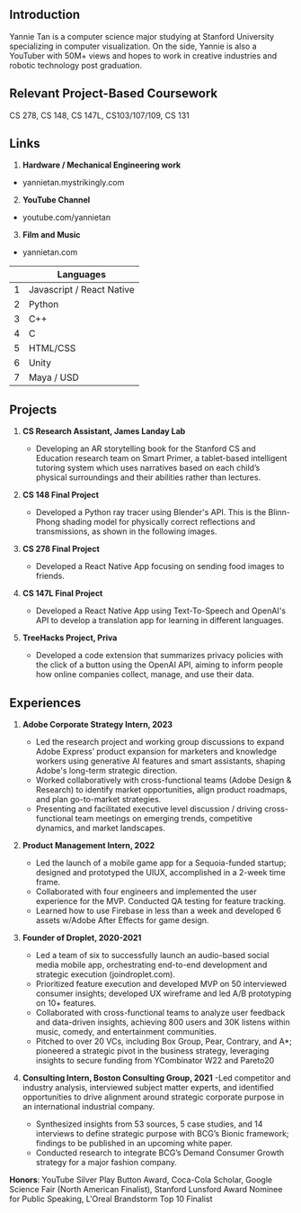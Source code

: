 
## Introduction
Yannie Tan is a computer science major studying at Stanford University specializing in computer visualization. On the side, Yannie  is also a YouTuber with 50M+ views and hopes to work in creative industries and robotic technology post graduation.

## Relevant Project-Based Coursework
CS 278, CS 148, CS 147L, CS103/107/109, CS 131

## Links
1. **Hardware / Mechanical Engineering work**
- yannietan.mystrikingly.com
2. **YouTube Channel**
- youtube.com/yannietan
3. **Film and Music**
- yannietan.com

|  | Languages |
|-----:|-----------|
|     1| Javascript / React Native|
|     2| Python    |
|     3| C++       |
|     4| C         |
|     5| HTML/CSS  |
|     6| Unity     |
|     7| Maya / USD|

## Projects

1. **CS Research Assistant, James Landay Lab**
    - Developing an AR storytelling book for the Stanford CS and Education research team on Smart Primer, a tablet-based intelligent tutoring system which uses narratives based on each child’s physical surroundings and their abilities rather than lectures.

2. **CS 148 Final Project**
    - Developed a Python ray tracer using Blender's API. This is the Blinn-Phong shading model for physically correct reflections and transmissions, as shown in the following images. 

3. **CS 278 Final Project**
    - Developed a React Native App focusing on sending food images to friends.

4. **CS 147L Final Project**
    - Developed a React Native App using Text-To-Speech and OpenAI's API to develop a translation app for learning in different languages. 

5. **TreeHacks Project, Priva**
    - Developed a code extension that summarizes privacy policies with the click of a button using the OpenAI API, aiming to inform people how online companies collect, manage, and use their data.

## Experiences

1. **Adobe Corporate Strategy Intern, 2023**
    - Led the research project and working group discussions to expand Adobe Express’ product expansion for marketers and knowledge workers using generative AI features and smart assistants, shaping Adobe's long-term strategic direction.
    - Worked collaboratively with cross-functional teams (Adobe Design & Research) to identify market opportunities, align product roadmaps, and plan go-to-market strategies.
    - Presenting and facilitated executive level discussion / driving cross-functional team meetings on emerging trends, competitive dynamics, and market landscapes.

2. **Product Management Intern, 2022**
   - Led the launch of a mobile game app for a Sequoia-funded startup; designed and prototyped the UIUX, accomplished in a 2-week time frame.
   - Collaborated with four engineers and implemented the user experience for the MVP. Conducted QA testing for feature tracking. 
   - Learned how to use Firebase in less than a week and developed 6 assets w/Adobe After Effects for game design.

3. **Founder of Droplet, 2020-2021**
   - Led a team of six to successfully launch an audio-based social media mobile app, orchestrating end-to-end development and strategic execution (joindroplet.com).
   - Prioritized feature execution and developed MVP on 50 interviewed consumer insights; developed UX wireframe and led A/B prototyping on 10+ features.
   - Collaborated with cross-functional teams to analyze user feedback and data-driven insights, achieving 800 users and 30K listens within music, comedy, and entertainment communities.
   - Pitched to over 20 VCs, including Box Group, Pear, Contrary, and A*; pioneered a strategic pivot in the business strategy, leveraging insights to secure funding from YCombinator W22 and Pareto20

5. **Consulting Intern, Boston Consulting Group, 2021**
   -Led competitor and industry analysis, interviewed subject matter experts, and identified opportunities to drive alignment around strategic corporate purpose in an international industrial company.
   - Synthesized insights from 53 sources, 5 case studies, and 14 interviews to define strategic purpose with BCG’s Bionic framework; findings to be published in an upcoming white paper.
   - Conducted research to integrate BCG’s Demand Consumer Growth strategy for a major fashion company.

**Honors**: YouTube Silver Play Button Award, Coca-Cola Scholar, Google Science Fair (North American Finalist), Stanford Lunsford Award Nominee for Public Speaking, L'Oreal Brandstorm Top 10 Finalist
